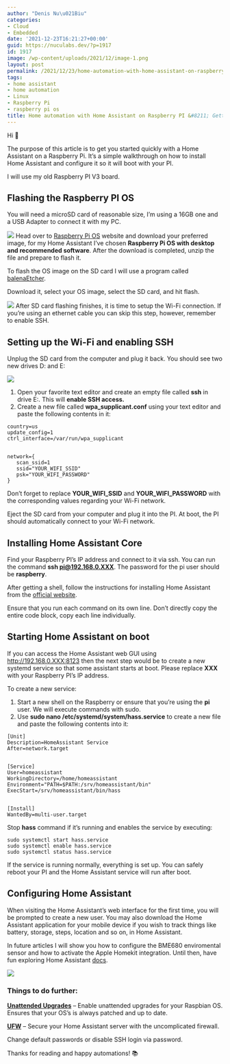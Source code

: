 ```yaml
---
author: "Denis Nu\u021Biu"
categories:
- Cloud
- Embedded
date: '2021-12-23T16:21:27+00:00'
guid: https://nuculabs.dev/?p=1917
id: 1917
image: /wp-content/uploads/2021/12/image-1.png
layout: post
permalink: /2021/12/23/home-automation-with-home-assistant-on-raspberry-pi/
tags:
- home assistant
- home automation
- Linux
- Raspberry Pi
- raspberry pi os
title: Home automation with Home Assistant on Raspberry PI &#8211; Getting Started
---
```

Hi 👋


The purpose of this article is to get you started quickly with a Home Assistant on a Raspberry Pi. It’s a simple walkthrough on how to install Home Assistant and configure it so it will boot with your PI.


I will use my old Raspberry PI V3 board.


## Flashing the Raspberry PI OS


You will need a microSD card of reasonable size, I’m using a 16GB one and a USB Adapter to connect it with my PC.


![](/wp-content/uploads/2021/12/img_0038.jpg?w=1024)
Head over to [Raspberry Pi OS](https://www.raspberrypi.com/software/operating-systems/#raspberry-pi-os-32-bit) website and download your preferred image, for my Home Assistant I’ve chosen **Raspberry Pi OS with desktop and recommended software**. After the download is completed, unzip the file and prepare to flash it.


To flash the OS image on the SD card I will use a program called [balenaEtcher](https://www.balena.io/etcher/).


Download it, select your OS image, select the SD card, and hit flash.


![](/wp-content/uploads/2021/12/screenshot-2021-12-23-125358.png?w=1023)
After SD card flashing finishes, it is time to setup the Wi-Fi connection. If you’re using an ethernet cable you can skip this step, however, remember to enable SSH.


## Setting up the Wi-Fi and enabling SSH


Unplug the SD card from the computer and plug it back. You should see two new drives D: and E:


![](/wp-content/uploads/2021/12/image.png?w=587)
1. Open your favorite text editor and create an empty file called **ssh** in drive E:. This will **enable SSH access.**
2. Create a new file called **wpa\_supplicant.conf** using your text editor and paste the following contents in it:


```
country=us
update_config=1
ctrl_interface=/var/run/wpa_supplicant


network={
   scan_ssid=1
   ssid="YOUR_WIFI_SSID"
   psk="YOUR_WIFI_PASSWORD"
}
```


Don’t forget to replace **YOUR\_WIFI\_SSID** and **YOUR\_WIFI\_PASSWORD** with the corresponding values regarding your Wi-Fi network.


Eject the SD card from your computer and plug it into the PI. At boot, the PI should automatically connect to your Wi-Fi network.


## Installing Home Assistant Core


Find your Raspberry PI’s IP address and connect to it via ssh. You can run the command **ssh pi@192.168.0.XXX**. The password for the pi user should be **raspberry**.


After getting a shell, follow the instructions for installing Home Assistant from the [official website](https://www.home-assistant.io/installation/raspberrypi#install-home-assistant-core).


Ensure that you run each command on its own line. Don’t directly copy the entire code block, copy each line individually.


## Starting Home Assistant on boot


If you can access the Home Assistant web GUI using http://192.168.0.XXX:8123 then the next step would be to create a new systemd service so that some assistant starts at boot. Please replace **XXX** with your Raspberry PI’s IP address.


To create a new service:


1. Start a new shell on the Raspberry or ensure that you’re using the **pi** user. We will execute commands with sudo.
2. Use **sudo nano /etc/systemd/system/hass.service** to create a new file and paste the following contents into it:


```
[Unit]
Description=HomeAssistant Service
After=network.target


[Service]
User=homeassistant
WorkingDirectory=/home/homeassistant
Environment="PATH=$PATH:/srv/homeassistant/bin"
ExecStart=/srv/homeassistant/bin/hass


[Install]
WantedBy=multi-user.target
```


Stop **hass** command if it’s running and enables the service by executing:


```
sudo systemctl start hass.service
sudo systemctl enable hass.service
sudo systemctl status hass.service
```


If the service is running normally, everything is set up. You can safely reboot your PI and the Home Assistant service will run after boot.


## Configuring Home Assistant


When visiting the Home Assistant’s web interface for the first time, you will be prompted to create a new user. You may also download the Home Assistant application for your mobile device if you wish to track things like battery, storage, steps, location and so on, in Home Assistant.


In future articles I will show you how to configure the BME680 enviromental sensor and how to activate the Apple Homekit integration. Until then, have fun exploring Home Assistant [docs](https://www.home-assistant.io/docs/).


![](/wp-content/uploads/2021/12/image-1.png?w=1024)
### Things to do further:


**[Unattended Upgrades](https://wiki.debian.org/UnattendedUpgrades)** – Enable unattended upgrades for your Raspbian OS. Ensures that your OS’s is always patched and up to date.


**[UFW](https://help.ubuntu.com/community/UFW)** – Secure your Home Assistant server with the uncomplicated firewall.


Change default passwords or disable SSH login via password.


Thanks for reading and happy automations! 📚